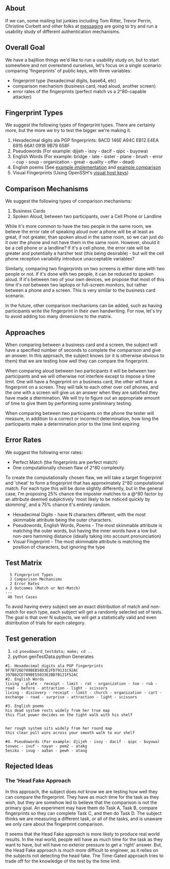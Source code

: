 ## About

If we can, some mailing list junkies including Tom Ritter, Trevor Perrin, Christine Corbett and other folks at [messaging](http://moderncrypto.org/) are going to try and run a usability study of different authentication mechanisms.

## Overall Goal

We have a bajillion things we'd like to run a usability study on, but to start somewhere and not overextend ourselves, let's focus on a single scenario: comparing 'fingerprints' of public keys, with three variables:
 - fingerprint type (hexadecimal digits, base64, etc)
 - comparison mechanism (business card, read aloud, another screen) 
 - error rates of the fingerprints (perfect match vs a 2^80-capable attacker)

## Fingerprint Types

We suggest the following types of fingerprint types.  There are certainly more, but the more we try to test the bigger we're making it.

 1. Hexadecimal digits ala PGP fingerprints: 8ACD 146E A94C EB12 E4EA  6915 66A1 0918 9B79 658F
 2. Pseudowords (For example: djijeh - isoy - dacif - qipc - buyowa)
 3. English Words (For example: bridge - late - sister - plane - brush - error - cup - soup - organization - great - quality - offer - dead)
 4. English poems (See [example implementation](https://github.com/akwizgran/basic-english) and [example comparison](https://moderncrypto.org/mail-archive/messaging/2014/000125.html)
 5. Visual Fingerprints (Using OpenSSH's [visual host keys](http://www.kcbug.org/?p=18))

## Comparison Mechanisms

We suggest the following types of comparison mechanisms:

 1. Business Cards
 2. Spoken Aloud, between two participants, over a Cell Phone or Landline

While it's more common to have the two people in the same room, we believe the error rate of speaking aloud over a phone will be at least as great, if not greater, than spoken aloud in the same room, so we can just do it over the phone and not have them in the same room.  However, should it be a cell phone or a landline? If it's a cell phone, the error rate will be greater and potentially a harsher test (this being desirable) - but will the cell phone reception variability introduce unacceptable variables?

Similarly, comparing two fingerprints on two screens is either done with two people or not. If it's done with two people, it can be reduced to spoken aloud.  If it's between two of your own devices, we propose that most of this time it's _not_ between two laptops or full-screen monitors, but rather between a phone and a screen.  This is very similar to the business card scenario.  

In the future, other comparison mechanisms can be added, such as having participants write the fingerprint in their own handwriting. For now, let's try to avoid adding too many dimensions to the matrix.

## Approaches

When comparing between a business card and a screen, the subject will have a specified number of seconds to complete the comparison and give an answer. In this approach, the subject knows (or it is otherwise obvious to them) that we are testing how well they can compare the fingerprint. 

When comparing aloud between two participants it will be between two participants and we will otherwise not interfere except to impose a time limit. One will have a fingerprint on a business card, the other will have a fingerprint on a screen. They will talk to each other over cell phones, and the one with a screen will give us an answer when they are satisfied they have made a dtermination.  We will try to figure out an appropriate amount of time to give them by performing some preliminary testing.

When comparing between two participants on the phone the tester will measure, in addition to a correct or incorrect determination, how long the participants make a determination prior to the time limit expiring.

## Error Rates

We suggest the following error rates:

 - Perfect Match (the fingerprints are perfect match)
 - One computationally chosen flaw of 2^80 complexity

To create the computationally chosen flaw, we will take a target fingerprint and 'cheat' to form a fingerprint that has approximately 2^80 computational match.  For each type this will be done slightly differently, but in the general case, I'm proposing 25% chance the imposter matches to a @^80 factor by an attribute deemed subjectively 'most likely to be noticed quickly by skimming', and a 75% chance it's entirely random.

 - Hexadecimal Digits - have N characters different, with the most skimmable attribute being the outer characters.
 - Pseudowords, English Words, Poems - The most skimmable attribute is matching the outer words, but having the inner words have a low but non-zero hamming distance (ideally taking into account pronunciation)
 - Visual Fingerprint - The most skimmable attribute is matching the position of characters, but ignoring the type

## Test Matrix

      5 Fingerprint Types
      2 Comparison Mechanisms
      2 Error Rates
    x 2 Outcomes (Match or Not-Match)
    ---
     40 Test Cases

To avoid having every subject see an exact distribution of match and non-match for each type, each subject will get a randomly selected set of tests. The goal is that over N subjects, we will get a statistically valid and even distribution of trials for each category.
     
## Test generation

 1. `cd pseudoword_testdata; make; cd ..`
 2. python genTestData.python
 Generates
 ```
 #1. Hexadecimal digits ala PGP fingerprints
 9F7B726D789BEB58D3E2FD79131C92AC
 397B02CD789BE55033E2BD7B121F52AC
 #2. English Words
 living - plate - receipt - limit - rat - organization - toe - rub - road - before - attraction - light - scissors
 living - discovery - receipt - limit - church - organization - cart - exchange - road - surprise - attraction - light - scissors

 #3. English poems
 his dead system rests widely from her true map
 this flat power decides on the tight walk with his shelf


 her rough system sits widely from her round map
 this clear pull wins across your smooth walk to our shelf

 #4. Pseudowords (For example: djijeh - isoy - dacif - qipc - buyowa)
 toswoc - ivuf - nayan - pem2 - atakg
 5esiku - ivug - aa5an - pewh - ataog
 ```
 

## Rejected Ideas

### The 'Head Fake Approach

In this approach, the subject does _not_ know we are testing how well they can compare the fingerprint. They have as much time for the task as they wish, but they are somehow led to believe that the comparison is not the primary goal. An experiment may have them do Task A, Task B, compare fingerprints so they can complete Task C, and then do Task D. The subject thinks we are measuring a different task, or all of the tasks, and is unaware we only care about the fingerprint comparison.

It seems that the Head Fake approach is more likely to produce real world results. In the real world, people will have as much time for the task as they want to have, but will have no exterior pressure to get a 'right' answer.  But, the Head Fake approach is much more difficult to engineer, as it relies on the subjects not detecting the head fake.  The Time-Gated approach tries to trade off for the knowledge of the test by the time limit.  

